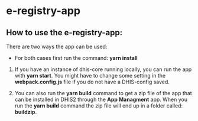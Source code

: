 # e-registry-app

## How to use the e-registry-app:
There are two ways the app can be used:
- For both cases first run the command: __yarn install__
1. If you have an instance of dhis-core running locally, you can run the app with __yarn start__. You might have to change some setting in the __webpack.config.js__ file if you do not have a DHIS-config saved.

2. You can also run the __yarn build__ command to get a zip file of the app that can be installed in DHIS2 through the __App Managment__ app. When you run the __yarn build__ command the zip file will end up in a folder called: __buildzip__.
